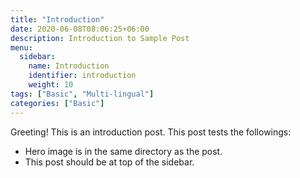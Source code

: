 ```yaml
---
title: "Introduction"
date: 2020-06-08T08:06:25+06:00
description: Introduction to Sample Post
menu:
  sidebar:
    name: Introduction
    identifier: introduction
    weight: 10
tags: ["Basic", "Multi-lingual"]
categories: ["Basic"]
---
```


Greeting! This is an introduction post. This post tests the followings:

- Hero image is in the same directory as the post.
- This post should be at top of the sidebar.